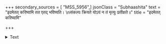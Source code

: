 +++
secondary_sources = [ "MSS_5956",]
jsonClass = "Subhaashita"
text = "इदमेतत् करिष्यामि तत एतद् भविष्यति।  \nसंकल्पः क्रियते योऽयं न तं मृत्युः प्रतीक्षते॥"
title = "इदमेतत् करिष्यामि"

+++

<details><summary>Text</summary>

इदमेतत् करिष्यामि तत एतद् भविष्यति।  
संकल्पः क्रियते योऽयं न तं मृत्युः प्रतीक्षते॥
</details>

